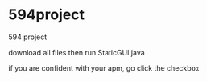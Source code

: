 # 594project
594 project

download all files then run StaticGUI.java

if you are confident with your apm, go click the checkbox
